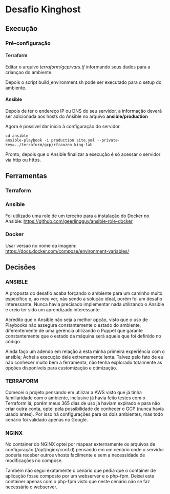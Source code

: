 # Desafio Kinghost
## Execução
### Pré-configuração
#### Terraform
Editar o arquivo *terraform/gcp/vars.tf* informando seus dados para a criançao
 do ambiente.

Depois o script build_environment.sh pode ser executado para o setup do ambiente.


#### Ansible
Depois de ter o endereço IP ou DNS do seu servidor, a informação deverá ser
 adicionada aos hosts do Ansible no arquivo **ansible/production**

Agora é possível dar inicio à configuração do servidor.
```
cd ansible
ansible-playbook -i production site.yml --private-key=../terraform/gcp/rfranzen_king-lab
```

Pronto, depois que o Ansible finalizar a execução é só acessar o servidor via http ou https.


## Ferramentas
### Terraform


### Ansible
Foi utilizado uma role de um terceiro para a instalação do Docker no Ansible:
 https://github.com/geerlingguy/ansible-role-docker

### Docker
Usar versao no nome da imagem: https://docs.docker.com/compose/environment-variables/


## Decisões
### ANSIBLE
A proposta do desafio acaba forçando o ambiente para um caminho muito específico
 e, ao meu ver, não sendo a solução ideal, porém foi um desafio interessante.
 Nunca havia precisado implementar nada utilizando o Ansible e creio ter sido um
 aprendizado interessante.

Acredito que o Ansible não seja a melhor opção, visto que o uso de Playbooks
 não assegura constantemente o estado do ambiente, diferentemente de uma
 gerência utilizando o Puppet que garante constantemente que o estado da
 máquina será aquele que foi definido no código.

Ainda faço um adendo em relação à esta minha primeira experiência com o ansible;
 Achei a execução dele extremamente lenta. Talvez pelo fato de eu não conhecer
 muito bem a ferramenta, não tenha explorado totalmente as opções disponíveis
 para customização e otimização.

### TERRAFORM
Comecei o projeto pensando em utilizar a AWS visto que já tinha familiaridade
 com o ambiente, inclusive já havia feito testes com o Terraform lá, porém meus
 365 dias de uso já haviam expirado e para não criar outra conta, optei pela
 possibilidade de conhecer o GCP (nunca havia usado antes). Por isso há
 configurações para os dois ambientes, mas todo cenário foi validado apenas
 no Google.

### NGINX
No container do NGINX optei por mapear externamente os arquivos de configuração
(/opt/nginx/conf.d) pensando em um cenário onde o servidor poderia receber
outros vhosts facilmente e sem a necessidade de modificações no compose.

Também não segui exatamente o cenário que pedia que o container de aplicação
 fosse composto por um webserver e o php-fpm. Deixei este container apenas com o
 php-fpm visto que neste cenário não se faz necessário o webserver.
